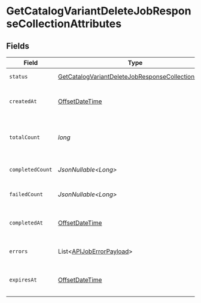 # GetCatalogVariantDeleteJobResponseCollectionAttributes


## Fields

| Field                                                                                                                               | Type                                                                                                                                | Required                                                                                                                            | Description                                                                                                                         | Example                                                                                                                             |
| ----------------------------------------------------------------------------------------------------------------------------------- | ----------------------------------------------------------------------------------------------------------------------------------- | ----------------------------------------------------------------------------------------------------------------------------------- | ----------------------------------------------------------------------------------------------------------------------------------- | ----------------------------------------------------------------------------------------------------------------------------------- |
| `status`                                                                                                                            | [GetCatalogVariantDeleteJobResponseCollectionStatus](../../models/components/GetCatalogVariantDeleteJobResponseCollectionStatus.md) | :heavy_check_mark:                                                                                                                  | Status of the asynchronous job.                                                                                                     | processing                                                                                                                          |
| `createdAt`                                                                                                                         | [OffsetDateTime](https://docs.oracle.com/javase/8/docs/api/java/time/OffsetDateTime.html)                                           | :heavy_check_mark:                                                                                                                  | The date and time the job was created in ISO 8601 format (YYYY-MM-DDTHH:MM:SS.mmmmmm).                                              | 2022-11-08T00:00:00+00:00                                                                                                           |
| `totalCount`                                                                                                                        | *long*                                                                                                                              | :heavy_check_mark:                                                                                                                  | The total number of operations to be processed by the job. See `completed_count` for the job's current progress.                    | 10                                                                                                                                  |
| `completedCount`                                                                                                                    | *JsonNullable\<Long>*                                                                                                               | :heavy_minus_sign:                                                                                                                  | The total number of operations that have been completed by the job.                                                                 | 9                                                                                                                                   |
| `failedCount`                                                                                                                       | *JsonNullable\<Long>*                                                                                                               | :heavy_minus_sign:                                                                                                                  | The total number of operations that have failed as part of the job.                                                                 | 1                                                                                                                                   |
| `completedAt`                                                                                                                       | [OffsetDateTime](https://docs.oracle.com/javase/8/docs/api/java/time/OffsetDateTime.html)                                           | :heavy_minus_sign:                                                                                                                  | Date and time the job was completed in ISO 8601 format (YYYY-MM-DDTHH:MM:SS.mmmmmm).                                                | 2022-11-08T00:00:00+00:00                                                                                                           |
| `errors`                                                                                                                            | List\<[APIJobErrorPayload](../../models/components/APIJobErrorPayload.md)>                                                          | :heavy_minus_sign:                                                                                                                  | Array of errors encountered during the processing of the job.                                                                       |                                                                                                                                     |
| `expiresAt`                                                                                                                         | [OffsetDateTime](https://docs.oracle.com/javase/8/docs/api/java/time/OffsetDateTime.html)                                           | :heavy_minus_sign:                                                                                                                  | Date and time the job expires in ISO 8601 format (YYYY-MM-DDTHH:MM:SS.mmmmmm).                                                      | 2022-11-08T00:00:00+00:00                                                                                                           |